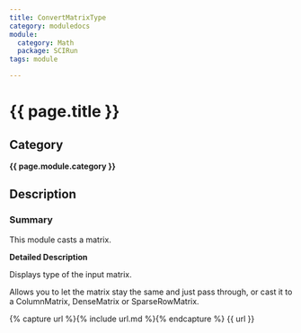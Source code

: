 ```yaml
---
title: ConvertMatrixType
category: moduledocs
module:
  category: Math
  package: SCIRun
tags: module

---
```


# {{ page.title }}

## Category

**{{ page.module.category }}**

## Description

### Summary

This module casts a matrix.

**Detailed Description**

Displays type of the input matrix.

Allows you to let the matrix stay the same and just pass through, or cast it to a ColumnMatrix, DenseMatrix or SparseRowMatrix.

{% capture url %}{% include url.md %}{% endcapture %}
{{ url }}
